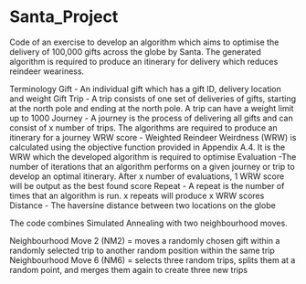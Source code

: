 # Santa_Project
Code of an exercise to develop an algorithm which aims to optimise the delivery of 100,000 gifts across the globe by Santa. The generated algorithm is required to produce an itinerary for delivery which reduces reindeer weariness. 

Terminology
Gift - An individual gift which has a gift ID, delivery location and weight
Gift Trip - A trip consists of one set of deliveries of gifts, starting at the north pole and ending at the north pole. A trip can have a weight limit up to 1000
Journey - A journey is the process of delivering all gifts and can consist of x number of trips. The algorithms are required to produce an itinerary for a journey
WRW score - Weighted Reindeer Weirdness (WRW) is calculated using the objective function provided in Appendix A.4. It is the WRW which the developed algorithm is required to optimise
Evaluation -The number of iterations that an algorithm performs on a given journey or trip to develop an optimal itinerary. After x number of evaluations, 1 WRW score will be output as the best found score
Repeat - A repeat is the number of times that an algorithm is run. x repeats will produce x WRW scores
Distance - The haversine distance between two locations on the globe

The code combines Simulated Annealing with two neighbourhood moves.

Neighbourhood Move 2 (NM2) = moves a randomly chosen gift within a randomly selected trip to another random position within the same trip
Neighbourhood Move 6 (NM6) = selects three random trips, splits them at a random point, and merges them again to create three new trips
